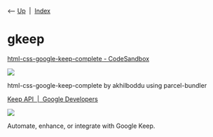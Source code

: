 <div class="nav">

⟵ [Up](index.html)  \|  [Index](index.html)

</div>

# gkeep

<div class="cards">

<div class="card">

<div class="card-title">

[html-css-google-keep-complete -
CodeSandbox](https://codesandbox.io/s/html-css-google-keep-complete-i05d3?file=/index.html:6643-6872&resolutionHeight=675&resolutionWidth=320)

</div>

<div class="card-image">

[![](https://codesandbox.io/api/v1/sandboxes/i05d3/screenshot.png)](https://codesandbox.io/s/html-css-google-keep-complete-i05d3?file=/index.html:6643-6872&resolutionHeight=675&resolutionWidth=320)

</div>

html-css-google-keep-complete by akhilboddu using parcel-bundler

</div>

<div class="card">

<div class="card-title">

[Keep API  \|  Google
Developers](https://developers.google.com/keep/api)

</div>

<div class="card-image">

[![](https://www.gstatic.com/devrel-devsite/prod/vb596299fc3b3ecd7c5d7aec475be1a412930b770a5f8d074630a8e7a09f63df6/developers/images/opengraph/white.png)](https://developers.google.com/keep/api)

</div>

Automate, enhance, or integrate with Google Keep.

</div>

</div>
